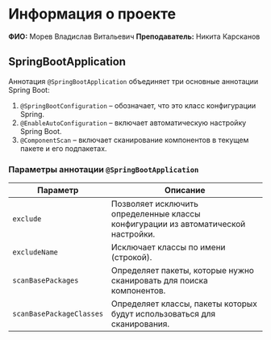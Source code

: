 # Информация о проекте

**ФИО:** Морев Владислав Витальевич
**Преподаватель:** Никита Карсканов

## SpringBootApplication

Аннотация `@SpringBootApplication` объединяет три основные аннотации Spring Boot:
1. `@SpringBootConfiguration` – обозначает, что это класс конфигурации Spring.
2. `@EnableAutoConfiguration` – включает автоматическую настройку Spring Boot.
3. `@ComponentScan` – включает сканирование компонентов в текущем пакете и его подпакетах.

### **Параметры аннотации `@SpringBootApplication`**

| Параметр | Описание |
|----------|---------|
| `exclude` | Позволяет исключить определенные классы конфигурации из автоматической настройки. |
| `excludeName` | Исключает классы по имени (строкой). |
| `scanBasePackages` | Определяет пакеты, которые нужно сканировать для поиска компонентов. |
| `scanBasePackageClasses` | Определяет классы, пакеты которых будут использоваться для сканирования. |
